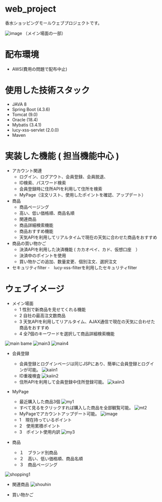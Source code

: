 # web_project
香水ショッピングモールウェブプロジェクトです。

![image](https://user-images.githubusercontent.com/96292043/172994635-51c0f5c7-5943-4aff-9dc0-b2ab055f8ed5.png)
（メイン場面の一部）

# 配布環境
- AWS(費用の問題で配布中止)

# 使用した技術スタック
- JAVA 8
- Spring Boot (4.3.6)
- Tomcat (9.0)
- Oracle (18.4)
- Mybatis (3.4.1)
- lucy-xss-servlet (2.0.0)
- Maven


# 実装した機能 ( 担当機能中心 )
- アカウント関連
  - ログイン、ログアウト、会員登録、会員脱退、
  - ID検索、パスワード検索
  - 会員登録時に住所APIを利用して住所を検索
  - MyPage（注文リスト、使用したポイントを確認、アップデート）
- 商品
  - 商品ページング
  - 高い、低い価格順、商品名順
  - 関連商品
  - 商品詳細検索機能
  - 商品おすすめ機能
  - 天気APIを利用してリアルタイムで現在の天気に合わせた商品をおすすめ
- 商品の買い物かご
  - 決済APIを利用した決済機能 ( カカオペイ、カド、仮想口座　）
  - 決済中のポイントを使用
  - 買い物かごの追加、数量変更、個別注文、選択注文
- セキュリティfilter
  -　lucy-xss-filterを利用したセキュリティfilter 
# ウェブイメージ
- メイン場面
  - 1 性別で新商品を見せてくれる機能
  - 2 自社の最高注文数商品
  - 3 天気APIを利用してリアルタイム、AJAX通信で現在の天気に合わせた商品をおすすめ
  - 4 全7個のキーワードを選択して商品詳細検索機能

![main bame](https://user-images.githubusercontent.com/96292043/172994539-3c89dd20-4953-4121-a52d-75a9c424879a.png)
![main3](https://user-images.githubusercontent.com/96292043/173009896-3db1110c-89fb-4e9e-a1e5-e59502bf5963.png)
![main4](https://user-images.githubusercontent.com/96292043/173261478-ef17b2cb-ed96-4998-9a18-2efdbabfe016.png)


- 会員登録
  - 会員登録とログインページは同じJSPにあり、簡単に会員登録とログインが可能。
![kaiin1](https://user-images.githubusercontent.com/96292043/172998212-786b0bd5-d8c2-4ecf-bd3f-773dd1d68532.png)
  - ID重複検査
![kaiin2](https://user-images.githubusercontent.com/96292043/172998226-b9cbc1d7-02c8-443d-be5c-d7da9d189e4e.png)
  - 住所APIを利用して会員登録中住所登録可能。
![kaiin3](https://user-images.githubusercontent.com/96292043/172998252-5ba6dd67-9c5b-4fd4-8eaa-43c9cc3f7d53.png)


- MyPage
  - 最近購入した商品3個
![my1](https://user-images.githubusercontent.com/96292043/173007833-693138b6-8bf4-436e-9fbc-fb252b5dac2b.png)
  - すべて見るをクリックすれば購入した商品を全部観覧可能。
![mt2](https://user-images.githubusercontent.com/96292043/173007688-79455834-c611-4313-bfa6-8b4d3994d5ba.png)
  - MyPageでアカウントアップデート可能。
![image](https://user-images.githubusercontent.com/96292043/173008136-c95ce4f0-f274-496f-b87a-c92424193ac8.png)
  - 1　現在持っているポイント
  - 2　使用累積ポイント
  - 3　ポイント使用内訳
![my3](https://user-images.githubusercontent.com/96292043/173011480-aec98777-e318-4ab1-ba3e-2c943b1ea584.png)

- 商品
  - １　ブランド別商品
  - ２　高い、低い価格順、商品名順
  - ３　商品ページング

![shopping1](https://user-images.githubusercontent.com/96292043/173014184-6896c954-c6eb-462a-9b25-49f96504abef.png)
  - 関連商品
![shouhin](https://user-images.githubusercontent.com/96292043/173019407-dc53e988-6ce5-4a03-ae9b-f90e14693acc.png)

- 買い物かご



















